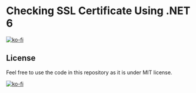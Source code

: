 # Checking SSL Certificate Using .NET 6

[![ko-fi](https://ko-fi.com/img/githubbutton_sm.svg)](https://ko-fi.com/I3I63W4OK)





## License

Feel free to use the code in this repository as it is under MIT license.

[![ko-fi](https://ko-fi.com/img/githubbutton_sm.svg)](https://ko-fi.com/I3I63W4OK)
